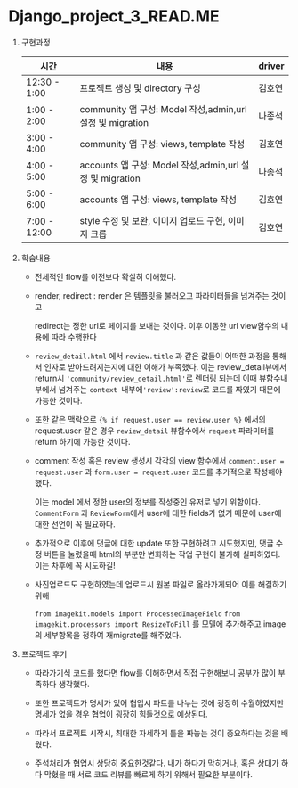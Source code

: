 # Django_project_3_READ.ME

1. 구현과정

   | 시간         | 내용                                                      | driver |
   | ------------ | --------------------------------------------------------- | ------ |
   | 12:30 - 1:00 | 프로젝트 생성 및 directory 구성                           | 김호연 |
   | 1:00 - 2:00  | community 앱 구성: Model 작성,admin,url 설정 및 migration | 나종석 |
   | 3:00 - 4:00  | community 앱 구성: views, template 작성                   | 김호연 |
   | 4:00 - 5:00  | accounts 앱 구성: Model 작성,admin,url 설정 및 migration  | 나종석 |
   | 5:00 - 6:00  | accounts 앱 구성: views, template 작성                    | 김호연 |
   | 7:00 - 12:00 | style 수정 및 보완, 이미지 업로드 구현, 이미지 크롭       | 김호연 |

   

2. 학습내용

   

   - 전체적인 flow를 이전보다 확실히 이해했다.

   - render, redirect : render 은 템플릿을 불러오고 파라미터들을 넘겨주는 것이고

     redirect는 정한 url로 페이지를 보내는 것이다. 이후 이동한 url view함수의 내용에 따라 수행한다

   - ``review_detail.html`` 에서 ``review.title`` 과 같은 값들이 어떠한 과정을 통해서 인자로 받아드려지는지에 대한 이해가 부족했다. 이는  review_detail뷰에서 return시  ``'community/review_detail.html'``로 렌더링 되는데 이때 뷰함수내부에서 넘겨주는 ``context ``내부에``'review':review``로 코드를 짜였기 때문에 가능한 것이다.

   - 또한 같은 맥락으로 ``{% if request.user == review.user %}`` 에서의 request.user 같은 경우 ``review_detail`` 뷰함수에서 ``request`` 파라미터를 return 하기에 가능한 것이다.

   - comment 작성 혹은 review 생성시 각각의 view 함수에서 ``comment.user = request.user`` 과  ``form.user = request.user`` 코드를 추가적으로 작성해야 했다.

     이는 model 에서 정한 user의 정보를 작성중인 유저로 넣기 위함이다. ``CommentForm`` 과 ``ReviewForm``에서 user에 대한 fields가 없기 때문에 user에 대한 선언이 꼭 필요하다.

   - 추가적으로 이후에 댓글에 대한 update 또한 구현하려고 시도했지만, 댓글 수정 버튼을 눌렀을때 html의 부분만 변화하는 작업 구현이 불가해 실패하였다. 이는 차후에 꼭 시도하길!

   - 사진업로드도 구현하였는데 업로드시 원본 파일로 올라가게되어 이를 해결하기 위해

     ``from imagekit.models import ProcessedImageField``
     ``from imagekit.processors import ResizeToFill`` 를 모델에 추가해주고 image의 세부항목을 정하여 재migrate를 해주었다.

   

   

3. 프로젝트 후기

   - 따라가기식 코드를 했다면 flow를 이해하면서 직접 구현해보니 공부가 많이 부족하다 생각했다.
   - 또한 프로젝트가 명세가 있어 협업시 파트를 나누는 것에 굉장히 수월하였지만 명세가 없을 경우 협업이 굉장히 힘들것으로 예상된다. 
   - 따라서 프로젝트 시작시, 최대한 자세하게 틀을 짜놓는 것이 중요하다는 것을 배웠다.

   - 주석처리가 협업시 상당히 중요한것같다. 내가 하다가 막히거나, 혹은 상대가 하다 막혔을 때 서로 코드 리뷰를 빠르게 하기 위해서 필요한 부분이다.

     

     

     

